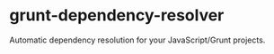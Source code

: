 grunt-dependency-resolver
=========================

Automatic dependency resolution for your JavaScript/Grunt projects.
